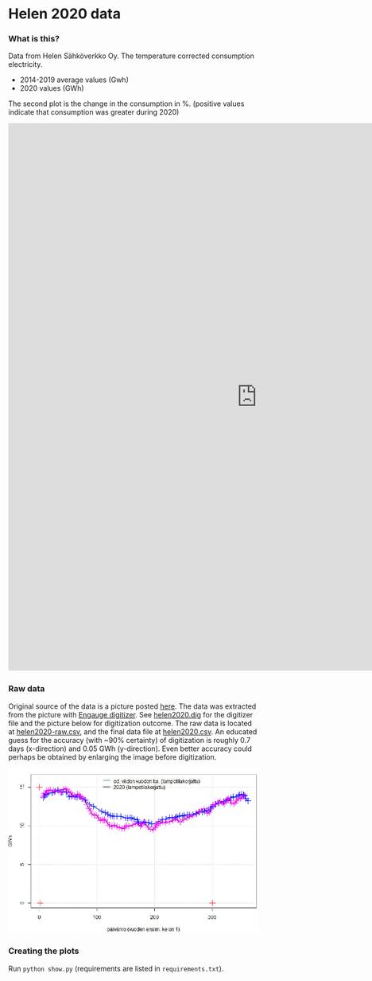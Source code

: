 # Helen 2020 data

### What is this? 

Data from Helen Sähköverkko Oy. The temperature corrected consumption electricity. 
- 2014-2019 average values (Gwh)
- 2020 values (GWh)

The second plot is the change in the consumption in %. (positive values indicate that consumption was greater during 2020) 

<iframe frameborder='0' scrolling='no' src='https://np-8.github.io/helen-2020-consumption-data/plot.html'  style="border:none;width:1000px; height: 1100px; " ></iframe>


### Raw data

Original source of the data is a picture posted [here](https://www.facebook.com/groups/587136934970543/permalink/1353368221680740/). The data was extracted from the picture with [Engauge digitizer](https://markummitchell.github.io/engauge-digitizer/). See [helen2020.dig](helen2020.dig) for the digitizer file and the picture below for digitization outcome. The raw data is located at [helen2020-raw.csv](helen2020-raw.csv), and the final data file at [helen2020.csv](helen2020.csv). An educated guess for the accuracy (with ~90% certainty) of digitization is roughly 0.7 days (x-direction) and 0.05 GWh (y-direction). Even better accuracy could perhaps be obtained by enlarging the image before digitization.

![](data-fit.png)

### Creating the plots

Run `python show.py` (requirements are listed in `requirements.txt`).
